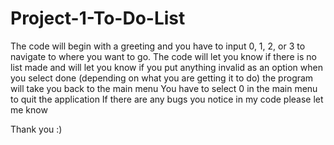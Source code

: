 # Project-1-To-Do-List
The code will begin with a greeting and you have to input 0, 1, 2, or 3 to navigate to where you want to go.
The code will let you know if there is no list made and will let you know if you put anything invalid as an option
when you select done (depending on what you are getting it to do) the program will take you back to the main menu
You have to select 0 in the main menu to quit the application
If there are any bugs you notice in my code please let me know

Thank you :)
